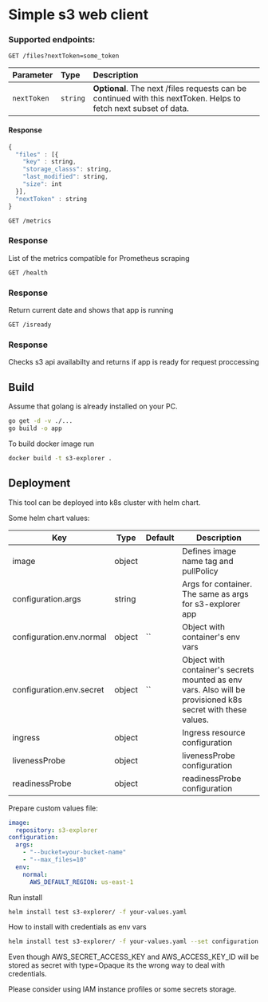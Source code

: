 # Simple s3 web client 
### Supported endpoints:
```http
GET /files?nextToken=some_token
```
| Parameter | Type | Description |
| :--- | :--- | :--- |
| `nextToken` | `string` | **Optional**. The next /files requests can be continued with this nextToken. Helps to fetch next subset of data.|

#### Response 
```javascript
{
  "files" : [{
    "key" : string,
    "storage_classs": string,
    "last_modified": string,
    "size": int
  }],
  "nextToken" : string
}
```

```http
GET /metrics
```
### Response 

List of the metrics compatible for Prometheus scraping

```http
GET /health
```
### Response 

Return current date and shows that app is running 

```http
GET /isready
```
### Response 

Checks s3 api availabilty and returns if app is ready for request proccessing

## Build 
Assume that golang is already installed on your PC. 
```bash
go get -d -v ./...
go build -o app
```

To build docker image run 
```bash
docker build -t s3-explorer .
```

## Deployment 
This tool can be deployed into k8s cluster with helm chart. 

Some helm chart values:

| Key | Type | Default | Description |
|-----|------|---------|-------------|
| image | object |  | Defines image name tag and pullPolicy |
| configuration.args |  string |  | Args for container. The same as args for s3-explorer app |
| configuration.env.normal | object | `` | Object with  container's env vars  |
| configuration.env.secret | object | `` | Object with container's secrets mounted as env vars. Also will be provisioned k8s secret with these values.  |
| ingress | object |  |Ingress resource configuration |
| livenessProbe | object |  |livenessProbe configuration|
| readinessProbe | object |  |readinessProbe configuration|

Prepare custom values file:
``` yaml
image:
  repository: s3-explorer
configuration:
  args:
    - "--bucket=your-bucket-name"
    - "--max_files=10"
  env:
    normal:
      AWS_DEFAULT_REGION: us-east-1
```

Run install 
```bash
helm install test s3-explorer/ -f your-values.yaml
```

How to install with credentials as env vars
```bash
helm install test s3-explorer/ -f your-values.yaml --set configuration.env.secret.AWS_ACCESS_KEY_ID=your-key-id --set configuration.env.secret.AWS_SECRET_ACCESS_KEY=your-key
```

Even though AWS_SECRET_ACCESS_KEY and AWS_ACCESS_KEY_ID will be stored as secret with type=Opaque its the wrong way to deal with credentials. 

Please consider using IAM instance profiles or some secrets storage. 